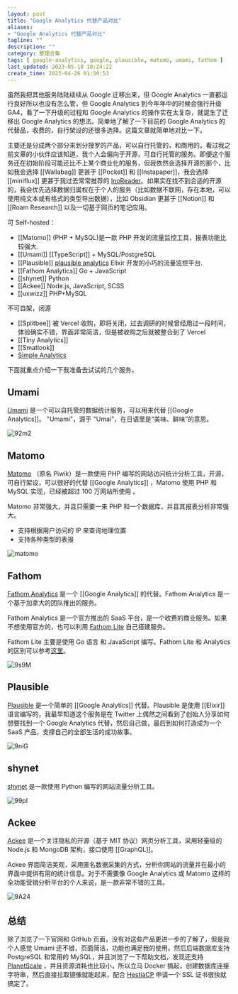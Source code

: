 ```yaml
---
layout: post
title: "Google Analytics 代替产品对比"
aliases: 
- "Google Analytics 代替产品对比"
tagline: ""
description: ""
category: 整理合集
tags: [ google-analytics, google, plausible, matomo, umami, fathom ]
last_updated: 2023-05-18 10:24:22
create_time: 2023-04-26 01:50:53
---
```


虽然我把其他服务陆陆续续从 Google 迁移出来，但 Google Analytics 一直都运行良好所以也没有怎么管，但 Google Analytics 到今年年中的时候会强行升级 GA4，看了一下升级的过程和 Google Analytics 的操作实在太复杂，就诞生了迁移出 Google Analytics 的想法。简单地了解了一下目前的 Google Analytics 的代替品，收费的，自行架设的还很多选择。这篇文章就简单地对比一下。

主要还是分成两个部分来划分搜罗的产品，可以自行托管的，和商用的。看过我之前文章的小伙伴应该知道，我个人会偏向于开源，可自行托管的服务。即便这个服务还在初始阶段可能还比不上某个商业化的服务，但我依然会选择开源的那个，比如我会选择 [[Wallabag]] 更甚于 [[Pocket]] 和 [[Instapaper]]，我会选择 [[miniflux]] 更甚于我过去常常推荐的 [InoReader](/post/2013/11/inoreader-using-feelings.html)。如果实在找不到合适的开源的，我会优先选择数据归属权在于个人的服务（比如数据不联网，存在本地，可以使用纯文本或有格式的类型导出数据），比如 Obsidian 更甚于 [[Notion]] 和 [[Roam Research]] 以及一切基于网页的笔记应用。

可 Self-hosted：

- [[Matomo]] (PHP + MySQL)是一款 PHP 开发的流量监控工具，报表功能比较强大.
- [[Umami]] [[TypeScript]] + MySQL/PostgreSQL
- [[Plausible]] [plausible analytics](https://github.com/plausible/analytics) Elixir 开发的小巧的流量监控平台.
- [[Fathom Analytics]] Go + JavaScript
- [[shynet]] Python
- [[Ackee]] Node.js, JavaScript, SCSS
- [[uxwizz]] PHP+MySQL

不可自架，闭源

- [[Splitbee]] 被 Vercel 收购，即将关闭，过去调研的时候曾经用过一段时间，体验确实不错，界面非常简洁，但是被收购之后就被整合到了 Vercel
- [[Tiny Analytics]]
- [[Smatlook]]
- [Simple Analytics](https://simpleanalytics.com/)

下面就重点介绍一下我准备去试试的几个服务。

## Umami

[Umami](https://umami.is/) 是一个可以自托管的数据统计服务，可以用来代替 [[Google Analytics]]。 "Umami"，源于 "Umai"，在日语里是“美味、鲜味”的意思。

![92m2](https://photo.einverne.info/images/2023/05/17/92m2.png)

## Matomo

[Matomo](https://matomo.org/) （原名 Piwik）是一款使用 PHP 编写的网站访问统计分析工具，开源，可自行架设，可以很好的代替 [[Google Analytics]] ，Matomo 使用 PHP 和 MySQL 实现，已经被超过 100 万网站所使用 。

Matomo 非常强大，并且只需要一来 PHP 和一个数据库，并且其报表分析非常强大。

- 支持根据用户访问的 IP 来查询地理位置
- 支持各种类型的表报

![matomo](https://photo.einverne.info/images/2023/04/26/YqCG.jpg)

## Fathom

[Fathom Analytics](https://usefathom.com/) 是一个 [[Google Analytics]] 的代替。Fathom Analytics 是一个基于加拿大的团队推出的服务。

Fathom Analytics 是一个官方推出的 SaaS 平台，是一个收费的商业服务。如果不想使用官方的，也可以利用 [Fathom Lite](https://github.com/usefathom/fathom) 自己搭建服务。

Fathom Lite 主要是使用 Go 语言 和 JavaScript 编写。Fathom Lite 和 Analytics 的区别可以参考[这里](https://usefathom.com/lite)。

![9s9M](https://photo.einverne.info/images/2023/05/17/9s9M.png)

## Plausible

[Plausible](https://plausible.io/) 是一个简单的 [[Google Analytics]] 代替。Plausible 是使用 [[Elixir]] 语言编写的，我最早知道这个服务是在 Twitter 上偶然之间看到了创始人分享如何想要找到一个 Google Analytics 代替，然后自己做，最后到如何打造成为一个 SaaS 产品，支撑自己的全部生活的成功故事。

![9niG](https://photo.einverne.info/images/2023/05/17/9niG.png)

## shynet

[shynet](https://github.com/milesmcc/shynet) 是一款使用 Python 编写的网站流量分析工具。

![99pI](https://photo.einverne.info/images/2023/05/18/99pI.jpg)

## Ackee

[Ackee](https://ackee.electerious.com/) 是一个关注隐私的开源（基于 MIT 协议）网页分析工具，采用轻量级的 Node.js 和 MongoDB 架构，接口使用 [[GraphQL]]。

Ackee 界面简洁美观，采用匿名数据采集的方式，分析你网站的流量并在最小的界面中提供有用的统计信息。对于不需要像 Google Analytics 或 Matomo 这样的全功能营销分析平台的个人来说，是一款非常不错的工具。

![9A24](https://photo.einverne.info/images/2023/05/18/9A24.png)

## 总结

除了浏览了一下官网和 GitHub 页面，没有对这些产品更进一步的了解了，但是我个人感觉 Umami 还不错，页面简洁，功能也满足我的使用。然后后端数据库支持 PostgreSQL 和常用的 MySQL，并且浏览了一下帮助文档，发现还支持 [PlanetScale](/post/2022/08/planetscale-mysql-service.html) ，并且资源消耗也比较小，所以立马 Docker 搞起，创建数据库连接字符串，然后直接拉取镜像就能起来，配合 [HestiaCP](/post/2022/07/web-server-control-panel-hestia-usage.html) 申请一个 SSL 证书很快就搞定了。
